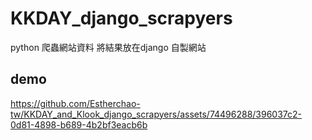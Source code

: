 # KKDAY_django_scrapyers
python 爬蟲網站資料 將結果放在django 自製網站

## demo
https://github.com/Estherchao-tw/KKDAY_and_Klook_django_scrapyers/assets/74496288/396037c2-0d81-4898-b689-4b2bf3eacb6b

